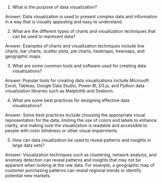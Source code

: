 1. What is the purpose of data visualization?

Answer: Data visualization is used to present complex data and information in a way that is visually appealing and easy to understand.

2. What are the different types of charts and visualization techniques that can be used to represent data?

Answer: Examples of charts and visualization techniques include line charts, bar charts, scatter plots, pie charts, heatmaps, treemaps, and geographic maps.

3. What are some common tools and software used for creating data visualizations?

Answer: Popular tools for creating data visualizations include Microsoft Excel, Tableau, Google Data Studio, Power BI, D3.js, and Python data visualization libraries such as Matplotlib and Seaborn.

4. What are some best practices for designing effective data visualizations?

Answer: Some best practices include choosing the appropriate visual representation for the data, limiting the use of colors and labels to enhance clarity, and making sure the visualization is readable and accessible to people with color blindness or other visual impairments.

5. How can data visualization be used to reveal patterns and insights in large data sets?

Answer: Visualization techniques such as clustering, network analysis, and anomaly detection can reveal patterns and insights that may not be apparent when looking at the raw data. For example, a geographic map of customer purchasing patterns can reveal regional trends or identify potential new markets.